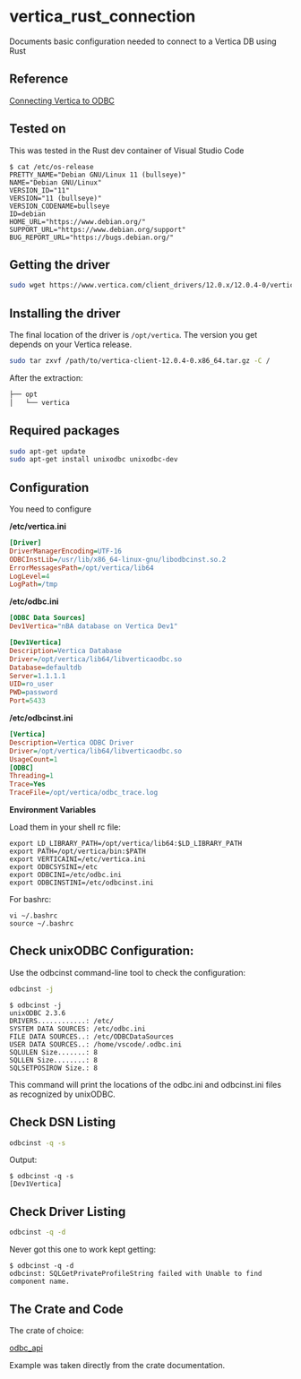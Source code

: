 # vertica_rust_connection
Documents basic configuration needed to connect to a Vertica DB using Rust

## Reference

[Connecting Vertica to ODBC](https://docs.vertica.com/23.4.x/en/connecting-to/client-libraries/client-drivers/install-config/odbc/)

## Tested on

This was tested in the Rust dev container of Visual Studio Code

```shell
$ cat /etc/os-release 
PRETTY_NAME="Debian GNU/Linux 11 (bullseye)"
NAME="Debian GNU/Linux"
VERSION_ID="11"
VERSION="11 (bullseye)"
VERSION_CODENAME=bullseye
ID=debian
HOME_URL="https://www.debian.org/"
SUPPORT_URL="https://www.debian.org/support"
BUG_REPORT_URL="https://bugs.debian.org/"
```

## Getting the driver

```bash
sudo wget https://www.vertica.com/client_drivers/12.0.x/12.0.4-0/vertica-client-12.0.4-0.x86_64.tar.gz
```

## Installing the driver

The final location of the driver is `/opt/vertica`. The version you get depends on your Vertica release.

```bash
sudo tar zxvf /path/to/vertica-client-12.0.4-0.x86_64.tar.gz -C /
```

After the extraction:

```txt
├── opt
│   └── vertica
```

## Required packages

```bash
sudo apt-get update
sudo apt-get install unixodbc unixodbc-dev
```

## Configuration

You need to configure 

**/etc/vertica.ini**

```ini
[Driver]
DriverManagerEncoding=UTF-16
ODBCInstLib=/usr/lib/x86_64-linux-gnu/libodbcinst.so.2
ErrorMessagesPath=/opt/vertica/lib64
LogLevel=4
LogPath=/tmp
```

**/etc/odbc.ini**

```ini
[ODBC Data Sources]
Dev1Vertica="nBA database on Vertica Dev1"

[Dev1Vertica]
Description=Vertica Database
Driver=/opt/vertica/lib64/libverticaodbc.so
Database=defaultdb
Server=1.1.1.1
UID=ro_user
PWD=password
Port=5433
```

**/etc/odbcinst.ini**

```ini
[Vertica]
Description=Vertica ODBC Driver
Driver=/opt/vertica/lib64/libverticaodbc.so
UsageCount=1
[ODBC]
Threading=1 
Trace=Yes
TraceFile=/opt/vertica/odbc_trace.log
```
**Environment Variables**

Load them in your shell rc file:

```text
export LD_LIBRARY_PATH=/opt/vertica/lib64:$LD_LIBRARY_PATH
export PATH=/opt/vertica/bin:$PATH
export VERTICAINI=/etc/vertica.ini
export ODBCSYSINI=/etc
export ODBCINI=/etc/odbc.ini
export ODBCINSTINI=/etc/odbcinst.ini
```

For bashrc:

```shell
vi ~/.bashrc
source ~/.bashrc
```

## Check unixODBC Configuration:

Use the odbcinst command-line tool to check the configuration:
```bash
odbcinst -j
```

```shell
$ odbcinst -j
unixODBC 2.3.6
DRIVERS............: /etc/
SYSTEM DATA SOURCES: /etc/odbc.ini
FILE DATA SOURCES..: /etc/ODBCDataSources
USER DATA SOURCES..: /home/vscode/.odbc.ini
SQLULEN Size.......: 8
SQLLEN Size........: 8
SQLSETPOSIROW Size.: 8
```

This command will print the locations of the odbc.ini and odbcinst.ini files as recognized by unixODBC.

## Check DSN Listing

```bash
odbcinst -q -s
```

Output:

```shell
$ odbcinst -q -s
[Dev1Vertica]
```

## Check Driver Listing

```bash
odbcinst -q -d
```

Never got this one to work kept getting:

```shell
$ odbcinst -q -d
odbcinst: SQLGetPrivateProfileString failed with Unable to find component name.
```

## The Crate and Code

The crate of choice:

[odbc_api](https://crates.io/crates/odbc-api)

Example was taken directly from the crate documentation.



